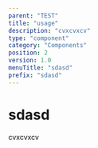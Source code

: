 ```yaml
---
parent: "TEST"
title: "usage"
description: "cvxcvxcv"
type: "component"
category: "Components"
position: 2
version: 1.0
menuTitle: "sdasd"
prefix: "sdasd"
---
```


# sdasd

<!-- > This component was based on the sdasd component of [Vuetify](https://vuetifyjs.com/en/components/sdasd/ "Vuetify's sdasd component")

## Usage -->

cvxcvxcv

<!-- Component template need to be here -->

<doc-component :file="'TEST/sdasd/TEST_sdasd-usage'" :name="'sdasd'"></doc-component >
